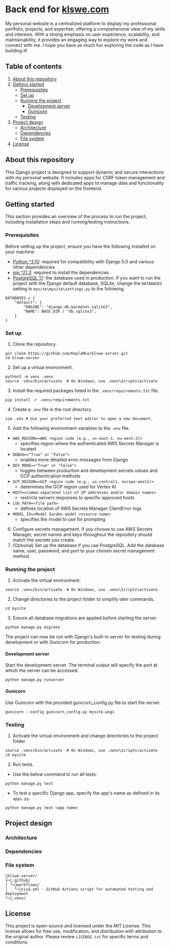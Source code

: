 # Back end for [klswe.com](https://www.klswe.com)
My personal website is a centralized platform to display my professional portfolio, projects, and expertise, offering a comprehensive view of my skills and interests. With a strong emphasis on user experience, scalability, and maintainability, it provides an engaging way to explore my work and connect with me. I hope you have as much fun exploring the code as I have building it!

## Table of contents

1. [About this repository](#about-this-repository)
2. [Getting started](#getting-started)
      - [Prerequisites](#prerequisites)
      - [Set up](#set-up)
      - [Running the project](#running-the-project)
        - [Development server](#development-server)
        - [Gunicorn](#gunicorn)
      - [Testing](#testing)
3. [Project design](#project-design)
      - [Architecture](#architecture)
      - [Dependencies](#dependencies)
      - [File system](#file-system)
4. [License](#license)

## About this repository
This Django project is designed to support dynamic and secure interactions with my personal website. It includes apps for CSRF token management and traffic tracking, along with dedicated apps to manage data and functionality for various projects displayed on the frontend.

## Getting started
This section provides an overview of the process to run the project, including installation steps and running/testing instructions.

### Prerequisites
Before setting up the project, ensure you have the following installed on your machine:
- [Python ^3.10](https://www.python.org/downloads/): required for compatibility with Django 5.0 and various other dependencies
- [pip ^21.3](https://packaging.python.org/en/latest/tutorials/installing-packages/):  required to install the dependencies
- [PostgreSQL 17](https://www.postgresql.org/docs/17/tutorial-install.html): the database used in production. If you want to run the project with the Django default database, SQLite, change the `DATABASES` setting in `mysite\mysite\settings.py` to the following.
```
DATABASES = {
    "default": {
        "ENGINE": "django.db.backends.sqlite3",
        "NAME": BASE_DIR / "db.sqlite3",
    }
}
```

### Set up
1. Clone the repository.
```
git clone https://github.com/KaylaMLe/klswe-server.git
cd klswe-server
```
2. Set up a virtual environment.
```
python3 -m venv .venv
source .venv/bin/activate  # On Windows, use .venv\Scripts\activate
```
3. Install the required packages listed in the `.venv/requirements.txt` file.
```
pip install -r .venv/requirements.txt
```
4. Create a `.env` file in the root directory.
```
vim .env # Use your preferred text editor to open a new document.
```
5. Add the following environment variables to the `.env` file.
- `AWS_REGION=<AWS region code (e.g., us-east-1, eu-west-2)>`
    - specifies region where the authenticated AWS Secrets Manager is located
- `DEBUG=<"True" or "False">`
    - enables more detailed error messages from Django
- `DEV_MODE=<"True" or "False">`
    - toggles between production and development secrets values and GCP authentication methods
- `GCP_REGION=<GCP region code (e.g., us-central1, europe-west1)>`
    - determines the GCP region used for Vertex AI
- `HOST=<comma-separated list of IP addresses and/or domain names>`
    - restricts servers responses to specific approved hosts
- `LOG_PATH=<file path>`
    - defines location of AWS Secrets Manager ClientError logs
- `MODEL_ID=<Model Garden model resource name>`
    - specifies the model to use for prompting
6. Configure secrets management. If you choose to use AWS Secrets Manager, secret names and keys throughout the repository should match the secrets you create.
7. (Optional) Set up the database if you use PostgreSQL. Add the database name, user, password, and port to your chosen secret management method.

### Running the project
1. Activate the virtual environment.
```
source .venv/bin/activate  # On Windows, use .venv\Scripts\activate
```
2. Change directories to the project folder to simplify later commands.
```
cd mysite
```
3. Ensure all database migrations are applied before starting the server.
```
python manage.py migrate
```
The project can now be run with Django's built-in server for testing during development or with Gunicorn for production.

#### Development server
Start the development server. The terminal output will specify the port at which the server can be accessed.
```
python manage.py runserver
```

#### Gunicorn
Use Gunicorn with the provided gunicorn_config.py file to start the server.
```
gunicorn --config gunicorn_config.py mysite.wsgi
```

### Testing
1. Activate the virtual environment and change directories to the project folder.
```
source .venv/bin/activate  # On Windows, use .venv\Scripts\activate
cd mysite
```
2. Run tests.
- Use the below command to run all tests.
```
python manage.py test
```
- To test a specific Django app, specify the app's name as defined in its `apps.py`.
```
python manage.py test <app name>
```

## Project design

### Architecture

### Dependencies

### File system
```
📁klswe-server/
├─📁.github/
│ └─📁workflows/
│   └─📜cicd.yml - GitHub Actions script for automated testing and deployment
└─📁.venv/
```

## License
This project is open-source and licensed under the MIT License. This license allows for free use, modification, and distribution with attribution to the original author. Please review `LICENSE.txt` for specific terms and conditions.
